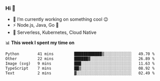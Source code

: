 ### Hi 👋

<!--
**nodejh/nodejh** is a ✨ _special_ ✨ repository because its `README.md` (this file) appears on your GitHub profile.

Here are some ideas to get you started:

- 🔭 I’m currently working on ...
- 🌱 I’m currently learning ...
- 👯 I’m looking to collaborate on ...
- 🤔 I’m looking for help with ...
- 💬 Ask me about ...
- 📫 How to reach me: ...
- 😄 Pronouns: ...
- ⚡ Fun fact: ...
-->

- 🔭 I’m currently working on something cool :wink:
- ⚡ Node.js, Java, Go :thought_balloon:
- 🤖 Serverless, Kubernetes, Cloud Native

📊 **This week I spent my time on**

<!--START_SECTION:waka-->

```txt
Python        41 mins         ████████████▒░░░░░░░░░░░░   49.70 %
Other         22 mins         ██████▓░░░░░░░░░░░░░░░░░░   26.89 %
Image (svg)   9 mins          ███░░░░░░░░░░░░░░░░░░░░░░   11.63 %
TypeScript    7 mins          ██▒░░░░░░░░░░░░░░░░░░░░░░   08.92 %
Text          2 mins          ▓░░░░░░░░░░░░░░░░░░░░░░░░   02.49 %
```

<!--END_SECTION:waka-->


<!--
:traffic_light: **Visitors**

![visitors](https://visitor-badge.glitch.me/badge?page_id=nodejh.nodejh)
-->
